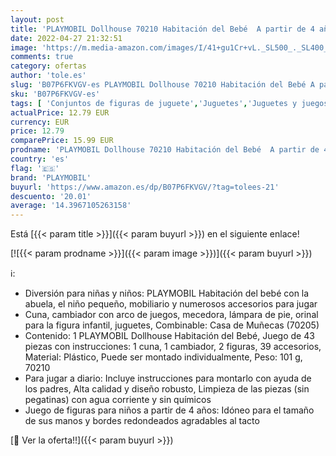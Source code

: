 ```yaml
---
layout: post
title: 'PLAYMOBIL Dollhouse 70210 Habitación del Bebé  A partir de 4 años'
date: 2022-04-27 21:32:51
image: 'https://m.media-amazon.com/images/I/41+gu1Cr+vL._SL500_._SL400_.jpg'
comments: true
category: ofertas
author: 'tole.es'
slug: 'B07P6FKVGV-es PLAYMOBIL Dollhouse 70210 Habitación del Bebé A partir de...'
sku: 'B07P6FKVGV-es'
tags: [ 'Conjuntos de figuras de juguete','Juguetes','Juguetes y juegos','Muñecos y figuras','playmobil','🇪🇸', ]
actualPrice: 12.79 EUR
currency: EUR
price: 12.79
comparePrice: 15.99 EUR
prodname: 'PLAYMOBIL Dollhouse 70210 Habitación del Bebé  A partir de 4 años'
country: 'es'
flag: '🇪🇸'
brand: 'PLAYMOBIL'
buyurl: 'https://www.amazon.es/dp/B07P6FKVGV/?tag=tolees-21'
descuento: '20.01'
average: '14.3967105263158'
---
```


Está [{{< param title >}}]({{< param buyurl >}}) en el siguiente enlace!

[![{{< param prodname >}}]({{< param image >}})]({{< param buyurl >}})

ℹ️:

- Diversión para niñas y niños: PLAYMOBIL Habitación del bebé con la abuela, el niño pequeño, mobiliario y numerosos accesorios para jugar
- Cuna, cambiador con arco de juegos, mecedora, lámpara de pie, orinal para la figura infantil, juguetes, Combinable: Casa de Muñecas (70205)
- Contenido: 1 PLAYMOBIL Dollhouse Habitación del Bebé, Juego de 43 piezas con instrucciones: 1 cuna, 1 cambiador, 2 figuras, 39 accesorios, Material: Plástico, Puede ser montado individualmente, Peso: 101 g, 70210
- Para jugar a diario: Incluye instrucciones para montarlo con ayuda de los padres, Alta calidad y diseño robusto, Limpieza de las piezas (sin pegatinas) con agua corriente y sin químicos
- Juego de figuras para niños a partir de 4 años: Idóneo para el tamaño de sus manos y bordes redondeados agradables al tacto

[🛒 Ver la oferta!!]({{< param buyurl >}})
